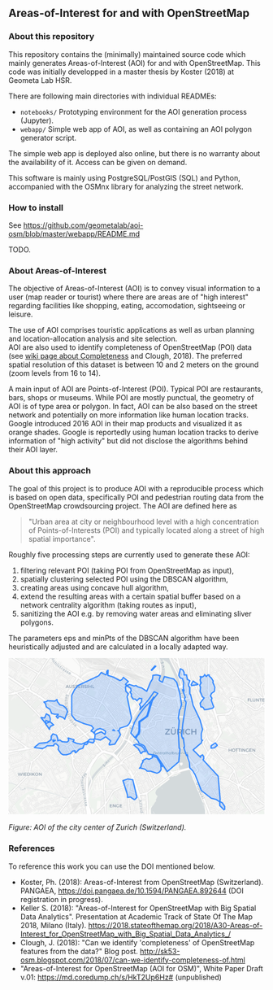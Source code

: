 ## Areas-of-Interest for and with OpenStreetMap

### About this repository

This repository contains the (minimally) maintained source code which mainly generates Areas-of-Interest (AOI) for and with OpenStreetMap. This code was initially developped in a master thesis by Koster (2018) at Geometa Lab HSR.

There are following main directories with individual READMEs:

* `notebooks/` Prototyping environment for the AOI generation process  (Jupyter).
* `webapp/` Simple web app of AOI, as well as containing an AOI polygon generator script.

The simple web app is deployed also online, but there is no warranty about the availability of it. Access can be given on demand.

This software is mainly using PostgreSQL/PostGIS (SQL) and Python, accompanied with the OSMnx library for analyzing the street network. 

### How to install

See https://github.com/geometalab/aoi-osm/blob/master/webapp/README.md

TODO. 

### About Areas-of-Interest

The objective of Areas-of-Interest (AOI) is to convey visual information to a user (map reader or tourist) where there are areas are of "high interest" regarding facilities like shopping, eating, accomodation, sightseeing or leisure.

The use of AOI comprises touristic applications as well as urban planning and location-allocation analysis and site selection.  
AOI are also used to identify completeness of OpenStreetMap (POI) data (see [wiki page about Completeness](https://wiki.openstreetmap.org/wiki/Completeness) and Clough, 2018).
The preferred spatial resolution of this dataset is between 10 and 2 meters on the ground (zoom levels from 16 to 14).

A main input of AOI are Points-of-Interest (POI). Typical POI are restaurants, bars, shops or museums. While POI are mostly punctual, the geometry of AOI is of type area or polygon. In fact, AOI can be also based on the street network and potentially on more information like human location tracks. Google introduced 2016 AOI in their map products and visualized it as orange shades. Google is reportedly using human location tracks to derive information of "high activity" but did not disclose the algorithms behind their AOI layer.

### About this approach

The goal of this project is to produce AOI with a reproducible process which is based on open data, specifically POI and pedestrian routing data from the OpenStreetMap crowdsourcing project. The AOI are defined here as 

> "Urban area at city or neighbourhood level with a high concentration of Points-of-Interests (POI) and 
> typically located along a street of high spatial importance". 

Roughly five processing steps are currently used to generate these AOI: 

1. filtering relevant POI (taking POI from OpenStreetMap as input), 
1. spatially clustering selected POI using the DBSCAN algorithm, 
1. creating areas using concave hull algorithm, 
1. extend the resulting areas with a certain spatial buffer based on a network centrality algorithm (taking routes as input), 
1. sanitizing the AOI e.g. by removing water areas and eliminating sliver polygons. 

The parameters eps and minPts of the DBSCAN algorithm have been heuristically adjusted and are calculated in a locally adapted way.

![AOI of Zürich](image.png)

_Figure: AOI of the city center of Zurich (Switzerland)._

### References

To reference this work you can use the DOI mentioned below.

* Koster, Ph. (2018): Areas-of-Interest from OpenStreetMap (Switzerland). PANGAEA, https://doi.pangaea.de/10.1594/PANGAEA.892644 (DOI registration in progress).
* Keller S. (2018): "Areas-of-Interest for OpenStreetMap with Big Spatial Data Analytics". Presentation at Academic Track of State Of The Map 2018, Milano (Italy). https://2018.stateofthemap.org/2018/A30-Areas-of-Interest_for_OpenStreetMap_with_Big_Spatial_Data_Analytics_/
* Clough, J. (2018): "Can we identify 'completeness' of OpenStreetMap features from the data?" Blog post. http://sk53-osm.blogspot.com/2018/07/can-we-identify-completeness-of.html 
* "Areas-of-Interest for OpenStreetMap (AOI for OSM)", White Paper Draft v.01: https://md.coredump.ch/s/HkT2Up6Hz# (unpublished)

